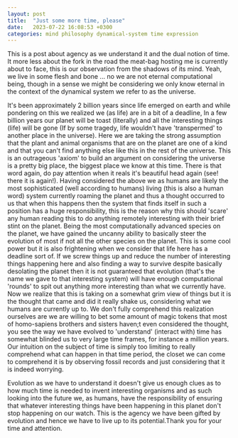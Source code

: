 ```yaml
---
layout: post
title:  "Just some more time, please"
date:   2023-07-22 16:08:53 +0300
categories: mind philosophy dynamical-system time expression
---
```


This is a post about agency as we understand it and the dual notion of time. It more less about the fork in the road the meat-bag hosting me is currently
about to face, this is our observation from the shadows of its mind. Yeah, we live in some flesh and bone ... no we are not eternal computational being,
though in a sense we might be considering we only know eternal in the context of the dynamical system we refer to as the universe.

It's been approximately 2 billion years since life emerged on earth and while pondering on this we realized we (as life) are in a bit of a deadline, In a few billion years our planet will be toast (literally) and all the interesting things (life) will be gone (If by some tragedy, life wouldn't have
'transpermed' to another place in the universe). Here we are taking the strong assumption that the plant and animal organisms that are on the planet are
one of a kind and that you can't find anything else like this in the rest of the universe. This is an outrageous 'axiom' to build an argument on
considering the universe is a pretty big place, the biggest place we know at this time. There is that word again, do pay attention when it reals it's
beautiful head again (see! there it is again!). Having considered the above we as humans are likely the most sophisticated (well according to humans)
living (this is also a human word) system currently roaming the planet and thus a thought occurred to us that when this happens then the system that finds
itself in such a position has a huge responsibility, this is the reason why this should 'scare' any human reading this to do anything remotely interesting
with their brief stint on the planet. Being the most computationally advanced species on the planet, we have gained the uncanny ability to basically steer
the evolution of most if not all the other species on the planet. This is some cool power but it is also frightening when we consider that life here has
a deadline sort of. If we screw things up and reduce the number of interesting things happening here and also finding a way to survive despite basically
desolating the planet then it is not guaranteed that evolution (that's the name we gave to that interesting system) will have enough computational 'rounds'
to spit out anything more interesting than what we currently have. Now we realize that this is taking on a somewhat grim view of things but it is the
thought that came and did it really shake us, considering what we humans are currently up to. We don't fully comprehend this realization ourselves are we
are willing to bet some amount of magic tokens that most of homo-sapiens brothers and sisters haven;t even considered the thought, you see the way we have
evolved to 'understand' (interact with) time has somewhat blinded us to very large time frames, for instance a million years. Our intuition on the subject
of time is simply too limiting to really comprehend what can happen in that time period, the closet we can come to comprehend it is by observing fossil
records and just considering that it is indeed worrying.

Evolution as we have to understand it doesn't give us enough clues as to how much time is needed to invent interesting organisms and as such looking into
the future we, as humans, have the responsibility of ensuring that whatever interesting things have been happening in this planet don't stop happening on our watch. This is the agency we have been gifted by evolution and hence we have to live up to its potential.Thank you for your time and attention.

